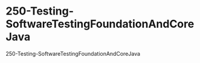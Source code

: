# 250-Testing-SoftwareTestingFoundationAndCoreJava
250-Testing-SoftwareTestingFoundationAndCoreJava

